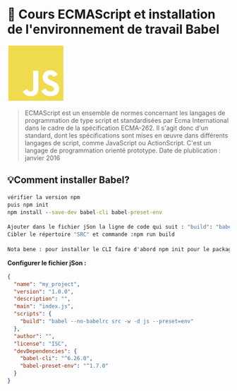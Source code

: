  # 🚀 Cours ECMAScript et installation de l'environnement de travail Babel
 ![logo](./asset/logo-js.png)
>ECMAScript est un ensemble de normes concernant les langages de programmation de type script et standardisées par Ecma International dans le cadre de la spécification ECMA-262. Il s'agit donc d'un standard, dont les spécifications sont mises en œuvre dans différents langages de script, comme JavaScript ou ActionScript. C'est un langage de programmation orienté prototype.
Date de plublication : janvier 2016 

## 💡Comment installer Babel?

```cmd
vérifier la version npm
puis npm init
npm install --save-dev babel-cli babel-preset-env

Ajouter dans le fichier jSon la ligne de code qui suit : "build": "babel --no-babelrc src -w -d js --preset=env"
Cibler le répertoire "SRC" et commande :npm run build

Nota bene : pour installer le CLI faire d'abord npm init pour le package.json
```
**Configurer le fichier jSon :**
```json
{
  "name": "my_project",
  "version": "1.0.0",
  "description": "",
  "main": "index.js",
  "scripts": {
    "build": "babel --no-babelrc src -w -d js --preset=env"
  },
  "author": "",
  "license": "ISC",
  "devDependencies": {
    "babel-cli": "^6.26.0",
    "babel-preset-env": "^1.7.0"
  }
}
```
